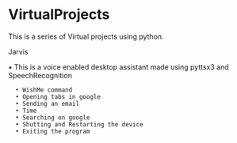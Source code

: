 # VirtualProjects

This is a series of Virtual projects using python.








Jarvis


• This is a voice enabled desktop assistant made using pyttsx3 and SpeechRecognition
     
     
     
      • WishMe command
      • Opening tabs in google
      • Sending an email
      • Time
      • Searching on google
      • Shutting and Restarting the device
      • Exiting the program
      
